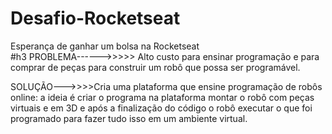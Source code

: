 # Desafio-Rocketseat
Esperança de ganhar um bolsa na Rocketseat </br>
#h3 PROBLEMA------>>>>> Alto custo para ensinar programação e para comprar de peças para construir um robô que possa ser programável.

SOLUÇÃO--->>>>Cria uma plataforma que ensine programação de robôs online: a ideia é criar o programa na plataforma montar o robô com peças virtuais e em 3D e após a finalização do código o robô executar o que foi programado para fazer tudo isso em um ambiente virtual.
